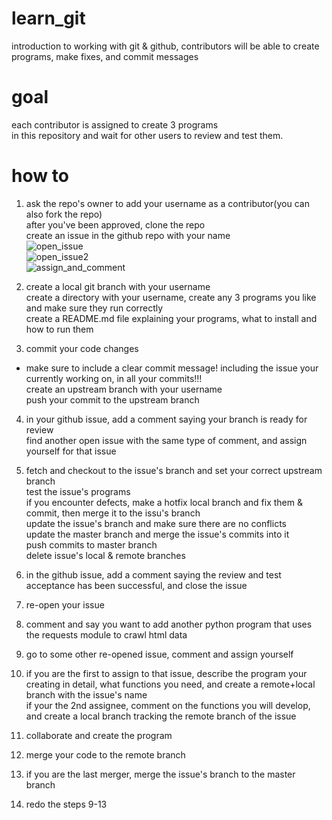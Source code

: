# learn_git
introduction to working with git &amp; github, contributors will be able to create programs, make fixes, and commit messages

goal
====  
  
each contributor is assigned to create 3 programs  
in this repository and wait for other users to review and test them.  
  
how to
======  
  
1) ask the repo's owner to add your username as a contributor(you can also fork the repo)  
after you've been approved, clone the repo  
create an issue in the github repo with your name  
![open_issue](https://github.com/yehonadav/learn_git/blob/master/images/open_issue.JPG?raw=true)  
![open_issue2](https://github.com/yehonadav/learn_git/blob/master/images/open_issue2.JPG?raw=true)  
![assign_and_comment](https://github.com/yehonadav/learn_git/blob/master/images/assign_and_comment.JPG?raw=true)  
  
2) create a local git branch with your username  
create a directory with your username, create any 3 programs you like and make sure they run correctly  
create a README.md file explaining your programs, what to install and how to run them  
  
3) commit your code changes  
* make sure to include a clear commit message! including the issue your currently working on, in all your commits!!!  
create an upstream branch with your username  
push your commit to the upstream branch  
  
4) in your github issue, add a comment saying your branch is ready for review  
find another open issue with the same type of comment, and assign yourself for that issue  
  
5) fetch and checkout to the issue's branch and set your correct upstream branch  
test the issue's programs  
if you encounter defects, make a hotfix local branch and fix them & commit, then merge it to the issu's branch  
update the issue's branch and make sure there are no conflicts  
update the master branch and merge the issue's commits into it  
push commits to master branch  
delete issue's local &amp; remote branches  
  
6) in the github issue, add a comment saying the review and test acceptance has been successful, and close the issue  
  
7) re-open your issue  
  
8) comment and say you want to add another python program that uses the requests module to crawl html data  
  
9) go to some other re-opened issue, comment and assign yourself  
  
10) if you are the first to assign to that issue, describe the program your creating in detail, what functions you need, and create a remote+local branch with the issue's name  
if your the 2nd assignee, comment on the functions you will develop, and create a local branch tracking the remote branch of the issue  
  
11) collaborate and create the program  
  
12) merge your code to the remote branch  

13) if you are the last merger, merge the issue's branch to the master branch  
  
14) redo the steps 9-13  
  
  
  
  
  
  
  
  
  
  
  
  
  
